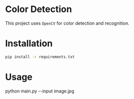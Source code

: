 # Color Detection

This project uses `OpenCV` for color detection and recognition.

# Installation

```bash
pip install -r requirements.txt
```

# Usage

python main.py --input image.jpg
